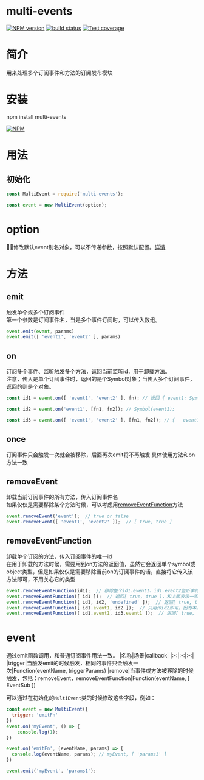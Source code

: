 # multi-events

[![NPM version][npm-image]][npm-url]
[![build status][travis-image]][travis-url]
[![Test coverage][codecov-image]][codecov-url]


[npm-image]: https://img.shields.io/npm/v/multi-events.svg?style=flat-square
[npm-url]: https://npmjs.org/package/multi-events
[travis-image]: https://img.shields.io/travis/Mayness/multi-events.svg
[travis-url]: https://travis-ci.org/Mayness/multi-events
[codecov-image]: https://img.shields.io/codecov/c/github/Mayness/multi-events.svg?style=flat-square
[codecov-url]: https://codecov.io/github/Mayness/multi-events?branch=master

# 简介
用来处理多个订阅事件和方法的订阅发布模块

# 安装
npm install multi-events

[![NPM](https://nodei.co/npm/multi-events.png?downloads=true&downloadRank=true&stars=true)](https://nodei.co/npm/multi-events/)


# 用法
## 初始化
```javascript
const MultiEvent = require('multi-events');

const event = new MultiEvent(option);
```
# option
修改默认event别名对象，可以不传递参数，按照默认配置。<a href="#event">详情</a>

# 方法
## emit 
触发单个或多个订阅事件  
第一个参数是订阅事件名，当是多个事件订阅时，可以传入数组。  
```javascript
event.emit(event, params)  
event.emit([ 'event1', 'event2' ], params)  
```

## on
订阅多个事件、监听触发多个方法，返回当前监听id，用于卸载方法。  
注意，传入是单个订阅事件时，返回的是个Symbol对象；当传入多个订阅事件，返回的则是个对象。
```javascript
const id1 = event.on([ 'event1', 'event2' ], fn); // 返回 { event1: Symbol(event1), event2: Symbol(event2) }  

const id2 = event.on('event1', [fn1, fn2]); // Symbol(event1);  

const id3 = event.on([ 'event1', 'event2' ], [fn1, fn2]); // {   event1: Symbol(event1), event2: Symbol(event2) }  
```

## once
订阅事件只会触发一次就会被移除，后面再次emit将不再触发
具体使用方法和on方法一致  

## removeEvent
卸载当前订阅事件的所有方法，传入订阅事件名  
如果仅仅是需要移除某个方法时候，可以考虑用<a href="#removeeventfunction ">removeEventFunction</a>方法  

```javascript
event.removeEvent('event');  // true or false  
event.removeEvent([ 'event1', 'event2' ]);  // [ true, true ]  
```

## removeEventFunction  
卸载单个订阅的方法，传入订阅事件的唯一id  
在用于卸载的方法时候，需要用到on方法的返回值，虽然它会返回单个symbol或object类型，但是如果仅仅是需要移除当前on的订阅事件的话，直接将它传入该方法即可，不用关心它的类型
```javascript
event.removeEventFunction(id1);  // 移除整个id1.event1、id1.event2监听事件  返回[ true, true ]，内部会解析为event.removeEventFunction([ id1.event1, id1.event2 ])  
event.removeEventFunction([ id1 ]);  // 返回[ true, true ]，和上面表示一致  
event.removeEventFunction([ id1, id2, 'undefined' ]);  // 返回[ true, true, false ]  
event.removeEventFunction([ id1.event1, id2 ]);  // 只用传id2即可，因为本身就是symbol类型，返回 [ true, true ]  
event.removeEventFunction([ id1.event1, id3.event1 ]);  // 返回[ true, true ]  
```

# event  
通过emit函数调用，和普通订阅事件用法一致。
|名称|场景|callback|
|:-:|:-:|:-:|  
|trigger|当触发emit的时候触发，相同的事件只会触发一次|Function(eventName, triggerParams)
|remove|当事件或方法被移除的时候触发，包括：removeEvent，removeEventFunction|Function(eventName, [ EventSub ])

可以通过在初始化的`MultiEvent`类的时候修改这些字段，例如：  
```javascript
const event = new MultiEvent({
  trigger: 'emitFn'
})
event.on('myEvent', () => {
    console.log(1);
})

event.on('emitFn', (eventName, params) => {
  console.log(eventName, params); // myEvent, [ 'params1' ]
})

event.emit('myEvent', 'params1');
```